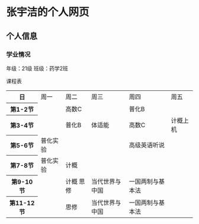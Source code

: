 <!DOCTYPE html>
<html lang="zh-cn">
    <head>
        <meta charset="utf-8"/>
        <link rel="stylesheet" type="text/css" href="../1234.css"/>
    </head>
    <body>
        <h1>张宇洁的个人网页</h1>
        <h2>个人信息</h2>
        <h3>学业情况</h3>
        <p id="para0">年级：21级   班级：药学2班</p>
        <p id="para1">课程表</p>
        <table class="table1">
            <tr>
                <th>日</th>
                <td>周一</td>
                <td>周二</td>
                <td>周三</td>
                <td>周四</td>
                <td>周五</td>
            </tr>
            <tr>
                <th>第1-2节</th>
                <td></td>
                <td>高数C</td>
                <td></td>
                <td>普化B</td>
                <td></td>
            </tr>
            <tr>
                <th>第3-4节</th>
                <td></td>
                <td>普化B</td>
                <td>体适能</td>
                <td>高数C</td>
                <td>计概上机</td>
            </tr>
            <tr>
                <th>第5-6节</th>
                <td>普化实验</td>
                <td></td>
                <td></td>
                <td>高级英语听说</td>
                <td></td>
            </tr>
            <tr>
                <th>第7-8节</th>
                <td>普化实验</td>
                <td>计概</td>
                <td></td>
                <td></td>
                <td></td>
            </tr>
            <tr>
                <th>第9-10节</th>
                <td></td>
                <td>计概 思修</td>
                <td>当代世界与中国</td>
                <td>一国两制与基本法</td>
            </tr>
            <tr>
                <th>第11-12节</th>
                <td></td>
                <td>思修</td>
                <td>当代世界与中国</td>
                <td>一国两制与基本法</td>
                <td></td>
            </tr>
        </table>
    
